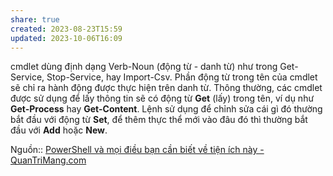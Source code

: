 ```yaml
---
share: true
created: 2023-08-23T15:59
updated: 2023-10-06T16:09
---
```

cmdlet dùng định dạng Verb-Noun (động từ - danh từ) như trong Get-Service, Stop-Service, hay Import-Csv. Phần động từ trong tên của cmdlet sẽ chỉ ra hành động được thực hiện trên danh từ. Thông thường, các cmdlet được sử dụng để lấy thông tin sẽ có động từ **Get** (lấy) trong tên, ví dụ như **Get-Process** hay **Get-Content**. Lệnh sử dụng để chỉnh sửa cái gì đó thường bắt đầu với động từ **Set**, để thêm thực thể mới vào đâu đó thì thường bắt đầu với **Add** hoặc **New**.

Nguồn:: [PowerShell và mọi điều bạn cần biết về tiện ích này - QuanTriMang.com](https://quantrimang.com/gioi-thieu-ve-powershell-37928)
